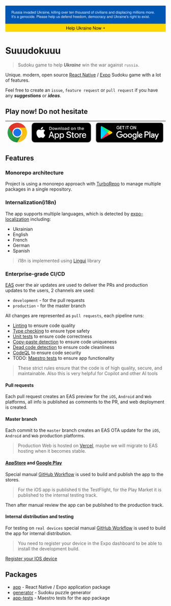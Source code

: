 [![Stand With Ukraine](https://raw.githubusercontent.com/vshymanskyy/StandWithUkraine/main/banner2-direct.svg)](https://stand-with-ukraine.pp.ua)

# Suuudokuuu

> Sudoku game to help **_Ukraine_** win the war against `russia`.

Unique. modern, open source [React Native](https://reactnative.dev/) / [Expo](https://expo.dev/) Sudoku game with a lot of features.

Feel free to create an `issue`, `feature request` or `pull request` if you have any **_suggestions_** or **_ideas_**.

## Play now! Do not hesitate

| [![Play directly in your browser!](packages/app/assets/chrome.png)](https://www.suuudokuuu.com/) | [![Download on the App Store](packages/app/assets/appstore-badge.png)](https://apps.apple.com/ua/app/suuudokuuu/id6449440933) | [![Download on the Play Market](packages/app/assets/google-play-badge.png)](https://apps.apple.com/ua/app/suuudokuuu/id6449440933) |
| ------------------------------------------------------------------------------------------------ | ----------------------------------------------------------------------------------------------------------------------------- | ---------------------------------------------------------------------------------------------------------------------------------- |

## Features

### Monorepo architecture

Project is using a monorepo approach with [TurboRepo](https://turborepo.com/) to manage multiple packages in a single repository.

### Internalization(i18n)

The app supports multiple languages, which is detected by [expo-localization](https://docs.expo.dev/versions/latest/sdk/localization/) including:

- Ukrainian
- English
- French
- German
- Spanish

> i18n is implemented using [Lingui](https://lingui.dev/) library

### Enterprise-grade CI/CD

[EAS](https://expo.dev/eas) over the air updates are used to deliver the PRs and production updates to the users, 2 channels are used:

- `development` - for the pull requests
- `production` - for the master branch

All changes are represented as `pull requests`, each pipeline runs:

- [Linting](https://eslint.org/) to ensure code quality
- [Type checking](https://www.typescriptlang.org/) to ensure type safety
- [Unit tests](https://jestjs.io/) to ensure code correctness
- [Copy-paste detection](https://github.com/kucherenko/jscpd) to ensure code uniqueness
- [Dead code detection](https://knip.dev/) to ensure code cleanliness
- [CodeQL](https://codeql.github.com/) to ensure code security
- TODO: [Maestro tests](https://maestro.mobile.dev/) to ensure app functionality

> These strict rules ensure that the code is of high quality, secure, and maintainable.
> Also this is very helpful for Copilot and other AI tools

#### Pull requests

Each pull request creates an EAS preview for the `iOS`, `Android` and `Web` platforms, all info is published as comments to the PR, and web deployment is created.

#### Master branch

Each commit to the `master` branch creates an EAS OTA update for the `iOS`, `Android` and `Web` production platforms.

> Production Web is hosted on [Vercel](https://vercel.com/), maybe we will migrate to EAS hosting when it becomes stable.

#### [AppStore](https://www.apple.com/app-store/) and [Google Play](https://play.google.com/console)

Special manual [GitHub Workflow](./.github/workflows/native-publish.yml) is used to build and publish the app to the stores.

> For the iOS app is published ti the TestFlight, for the Play Market it is published to the internal testing track.

Then after manual review the app can be published to the production track.

#### Internal distribution and testing

For testing on `real devices` special manual [GitHub Workflow](./.github/workflows/native-dev-build.yml) is used to build the app for internal distribution.

> You need to register your device in the Expo dashboard to be able to install the development build.

[Register your IOS device](https://expo.dev/register-device/c1da1a6e-616b-40a3-93ba-45bef53696e5)

## Packages

- [app](packages/app/readme.md) - React Native / Expo application package
- [generator](packages/generator/readme.md) - Sudoku puzzle generator
- [app-tests](tests/app-tests/readme.md) - Maestro tests for the app package
